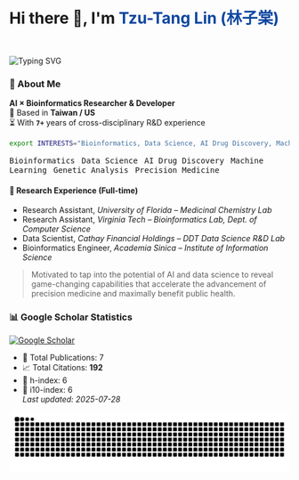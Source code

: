# Hi there 👋, I'm **<span style="color:#0D47A1">Tzu-Tang Lin (林子棠)</span>**
<br>


![Typing SVG](https://readme-typing-svg.herokuapp.com?font=JetBrains+Mono&size=23&pause=2000&color=0D47A1&width=1000&lines=🔍+Transforming+data+into+discovery;🧬+ML-powered+biological+modeling+and+design;🛠️+Engineering+biomedical+tools+with+intelligence;💊+AI-driven+drug+development+and+screening;🚀+Driving+innovation+in+biomedicine)

### 👤 About Me  
**AI × Bioinformatics Researcher & Developer**  
📍 Based in **Taiwan / US**  
⏳ With <code>**7+**</code> years of cross-disciplinary R&D experience
```.sh
export INTERESTS="Bioinformatics, Data Science, AI Drug Discovery, Machine Learning, Genetic Analysis, Precision Medicine"
```
<p> <kbd>Bioinformatics</kbd> &nbsp; <kbd>Data Science</kbd> &nbsp; <kbd>AI Drug Discovery</kbd> &nbsp; <kbd>Machine Learning</kbd> &nbsp; <kbd>Genetic Analysis</kbd> &nbsp; <kbd>Precision Medicine</kbd> </p>

#### 🧪 Research Experience (Full-time)
- Research Assistant, *University of Florida – Medicinal Chemistry Lab*  
- Research Assistant, *Virginia Tech – Bioinformatics Lab, Dept. of Computer Science*  
- Data Scientist, *Cathay Financial Holdings – DDT Data Science R&D Lab*  
- Bioinformatics Engineer, *Academia Sinica – Institute of Information Science*








> Motivated to tap into the potential of AI and data science to reveal game-changing capabilities that accelerate the advancement of precision medicine and maximally benefit public health.




### 📊 Google Scholar Statistics
<p align="left">
  <a href="https://scholar.google.com/citations?user=2Yxesf0AAAAJ">
    <img src="https://img.shields.io/badge/Google%20Scholar-Tzu--Tang%20Lin-4285F4?style=for-the-badge&logo=google-scholar&logoColor=white" alt="Google Scholar"/>
  </a>
</p>

<!--GS_START-->
- 📄 Total Publications: 7  
- 📈 Total Citations: **192**  
- 🧠 h-index: 6  
- 🏅 i10-index: 6  
_Last updated: 2025-07-28_
<!--GS_END-->

![](https://raw.githubusercontent.com/lintzutang/lintzutang/output/github-contribution-grid-snake-ocean.svg)
